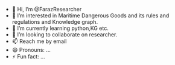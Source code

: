 - 👋 Hi, I’m @FarazResearcher
- 👀 I’m interested in Maritime Dangerous Goods and its rules and regulations and Knowledge graph.
- 🌱 I’m currently learning python,KG etc.
- 💞️ I’m looking to collaborate on researcher.
- 📫 Reach me by email
- 😄 Pronouns: ...
- ⚡ Fun fact: ...

<!---
FarazResearcher/FarazResearcher is a ✨ special ✨ repository because its `README.md` (this file) appears on your GitHub profile.
You can click the Preview link to take a look at your changes.
--->
